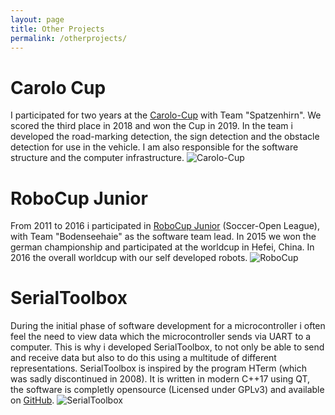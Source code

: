 ```yaml
---
layout: page
title: Other Projects 
permalink: /otherprojects/
---
```


# Carolo Cup
I participated for two years at the [Carolo-Cup](https://wiki.ifr.ing.tu-bs.de/carolocup/en/carolo-cup) with Team "Spatzenhirn".
We scored the third place in 2018 and won the Cup in 2019.
In the team i developed the road-marking detection, the sign detection and the obstacle detection for use in the vehicle. I 
am also responsible for the software structure and the computer infrastructure.
![Carolo-Cup](../assets/img/carolo.jpg "Carolo-Cup")

# RoboCup Junior
From 2011 to 2016 i participated in [RoboCup Junior](https://junior.robocup.org/about/) (Soccer-Open League), with Team "Bodenseehaie" as the software team lead.
In 2015 we won the german championship and participated at the worldcup in Hefei, China. In 2016 the overall worldcup with our self developed robots.
![RoboCup](../assets/img/robocup.jpg "RoboCup")

# SerialToolbox
During the initial phase of software development for a microcontroller i often feel the need to view data which the microcontroller sends via UART to a computer. 
This is why i developed SerialToolbox, to not only be able to send and receive data but also to do this using a multitude of different representations.
SerialToolbox is inspired by the program HTerm (which was sadly discontinued in 2008). It is written in modern C++17 using QT, the software is completly 
opensource (Licensed under GPLv3) and available on [GitHub](https://github.com/aul12/SerialToolbox).
![SerialToolbox](../assets/img/SerialToolbox.png "SerialToolbox")

